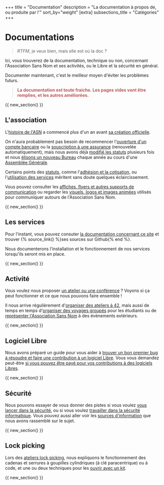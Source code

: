+++
title = "Documentation"
description = "La documentation à propos de, ou produite par l'"
sort_by="weight"
[extra]
subsections_title = "Catégories"
+++

# Documentations

> _RTFM_, je veux bien, mais elle est où la doc ?

Ici, vous trouverez de la documentation, technique ou non, concernant
l'Association Sans Nom et ses activités, ou le Libre et la sécurité en général.

Documenter maintenant, c'est le meilleur moyen d'éviter les problèmes futurs. 

> <span style="color:#b55; font-weight:bold">La documentation est toute fraiche.
> Les pages vides vont être remplies, et les autres améliorées.</span>

{{ new_section() }}

## L'association

L'[histoire de l'ASN](./documentation/association/historique/index.md) a
commencé plus d'un an avant [sa création
officielle](./documentation/association/création/index.md).

On n'aura probablement pas besoin de recommencer l'[ouverture d'un compte
bancaire](./documentation/association/banque/index.md) ou la [souscription à
une assurance](./documentation/association/assurance/index.md) (renouvelée
automatiquement), mais nous avons déjà [modifié les
statuts](./documentation/association/modification_des_statuts/index.md)
plusieurs fois et nous [élisons un nouveau
Bureau](./documentation/association/elections/index.md) chaque année au cours
d'une [Assemblée
Générale](./documentation/association/assemblée_générale/index.md).

Certains points des [statuts](./statuts/index.md), comme l'[adhésion et la
cotisation](./documentation/association/adhésion_et_cotisation/index.md), ou
l'[utilisation des
services](./documentation/association/utiliser_les_services/index.md) méritent
sans doute quelques éclaircissement.

Vous pouvez consulter les [affiches, flyers et autres supports de
communication](./documentation/association/flyers/index.md) ou regarder les
[visuels, logos et images
animées](./documentation/association/visuels/index.md) utilisés pour
communiquer autours de l'Association Sans Nom.

{{ new_section() }}

## Les services

Pour l'instant, vous pouvez consuter [la documentation concernant ce
site](./documentation/services/website_sansnom_org/index.md) et trouver {%
source_link() %}ses sources sur Github{% end %}.

Nous documenterons l'installation et le fonctionnement de nos services
lorsqu'ils seront mis en place.

{{ new_section() }}

## Activité

Vous voulez nous proposer [un atelier ou une
conférence](./documentation/activités/proposer_une_activité/index.md) ? Voyons
si ça peut fonctionner et ce que nous pouvons faire ensemble !

Il nous arrive régulièrement d'[organiser des ateliers à
42](./documentation/activités/atelier_à_42/index.md), mais aussi de temps en
temps d'[organiser des voyages
groupés](./documentation/activités/voyage_groupé/index.md) pour les étudiants
ou de [représenter l'Association Sans
Nom](./documentation/activités/évènement_extérieur/index.md) à des évènements
extérieurs.

{{ new_section() }}

## Logiciel Libre

Nous avons préparé un guide pour vous aider à [trouver un bon premier bug à
résoudre et faire une contribution à un logiciel
Libre](./documentation/logiciel_libre/comment_contribuer/index.md).
Vous vous demandez peut-être [si vous pouvez être payé pour vos contributions à
des logiciels
Libres](./documentation/logiciel_libre/contribution_rémunérée/index.md)<!-- ou
comment [gérer votre projet de logiciel libre et trouver des
contributeurs](./documentation/logiciel_libre/mon_logiciel_libre/index.md).
Mais peut-être cherchez vous simplement [des logiciels libres à
utiliser](./documentation/logiciel_libre/utiliser/index.md), ou [des ressources
et des informations sur le logiciel
libre](./documentation/logiciel_libre/ressources/index.md)-->.

{{ new_section() }}

## Sécurité

Nous pouvons essayer de vous donner des pistes si vous voulez [vous lancer dans
la sécurité](./documentation/sécurité/débuter/index.md), ou si vous voulez
[travailler dans la sécurité
informatique](./documentation/sécurité/professionnalisation/index.md).
Vous pouvez aussi aller voir les [sources
d'information](./documentation/sécurité/ressources/index.md) que nous avons
rassemblé sur le sujet.

{{ new_section() }}

## Lock picking

Lors des [ateliers lock picking](./activités/lock-picking/_index.md), nous
expliquons le fonctionnement des cadenas et serrures à goupilles cylindriques
(à clé paracentrique) ou à code, et une ou deux techniques pour les [ouvrir
avec un kit](./documentation/lock_picking/paracentrique/index.md)<!-- ou [avec
une simple cannette](./documentation/lock_picking/canette/index.md) ou [sans
outils](./documentation/lock_picking/cadenas_à_code/index.md) pour ce dernier.
Nous prévoyons également d'essayer de [fabriquer des outils
nous-mêmes](./documentation/lock_picking/créer_ses_outils/index.md)-->.

{{ new_section() }}
